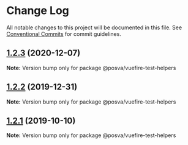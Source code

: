 # Change Log

All notable changes to this project will be documented in this file.
See [Conventional Commits](https://conventionalcommits.org) for commit guidelines.

## [1.2.3](https://github.com/vuejs/vuefire/compare/@posva/vuefire-test-helpers@1.2.2...@posva/vuefire-test-helpers@1.2.3) (2020-12-07)

**Note:** Version bump only for package @posva/vuefire-test-helpers





## [1.2.2](https://github.com/vuejs/vuefire/compare/@posva/vuefire-test-helpers@1.2.1...@posva/vuefire-test-helpers@1.2.2) (2019-12-31)

**Note:** Version bump only for package @posva/vuefire-test-helpers





## [1.2.1](https://github.com/vuejs/vuefire/compare/@posva/vuefire-test-helpers@1.2.0...@posva/vuefire-test-helpers@1.2.1) (2019-10-10)

**Note:** Version bump only for package @posva/vuefire-test-helpers
